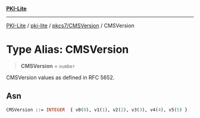 [**PKI-Lite**](../../../../README.md)

---

[PKI-Lite](../../../../README.md) / [pki-lite](../../../README.md) / [pkcs7/CMSVersion](../README.md) / CMSVersion

# Type Alias: CMSVersion

> **CMSVersion** = `number`

CMSVersion values as defined in RFC 5652.

## Asn

```asn
CMSVersion ::= INTEGER  { v0(0), v1(1), v2(2), v3(3), v4(4), v5(5) }
```
